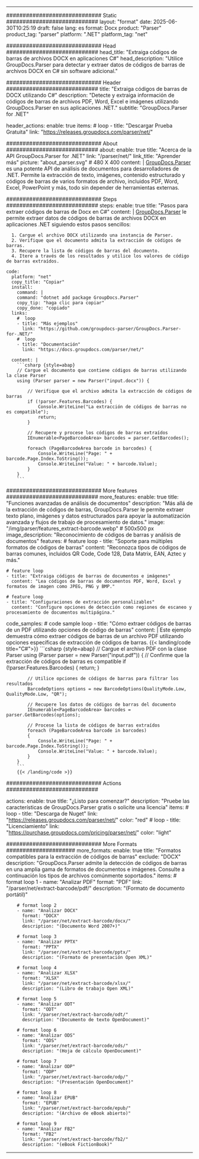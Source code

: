 


---
############################# Static ############################
layout: "format"
date:  2025-06-30T10:25:19
draft: false
lang: es
format: Docx
product: "Parser"
product_tag: "parser"
platform: ".NET"
platform_tag: "net"

############################# Head ############################
head_title: "Extraiga códigos de barras de archivos DOCX en aplicaciones C#"
head_description: "Utilice GroupDocs.Parser para detectar y extraer datos de códigos de barras de archivos DOCX en C# sin software adicional."

############################# Header ############################
title: "Extraiga códigos de barras de DOCX utilizando C#" 
description: "Detecte y extraiga información de códigos de barras de archivos PDF, Word, Excel e imágenes utilizando GroupDocs.Parser en sus aplicaciones .NET."
subtitle: "GroupDocs.Parser for .NET" 

header_actions:
  enable: true
  items:
    #  loop
    - title: "Descargar Prueba Gratuita"
      link: "https://releases.groupdocs.com/parser/net/"
      
############################# About ############################
about:
    enable: true
    title: "Acerca de la API GroupDocs.Parser for .NET"
    link: "/parser/net/"
    link_title: "Aprender más"
    picture: "about_parser.svg" # 480 X 400
    content: |
       [GroupDocs.Parser](/parser/net/) es una potente API de análisis de documentos para desarrolladores de .NET. Permite la extracción de texto, imágenes, contenido estructurado y códigos de barras de varios formatos de archivo, incluidos PDF, Word, Excel, PowerPoint y más, todo sin depender de herramientas externas.

############################# Steps ############################
steps:
    enable: true
    title: "Pasos para extraer códigos de barras de Docx en C#"
    content: |
      [GroupDocs.Parser](/parser/net/) le permite extraer datos de códigos de barras de archivos DOCX en aplicaciones .NET siguiendo estos pasos sencillos:
      
      1. Cargue el archivo DOCX utilizando una instancia de Parser.
      2. Verifique que el documento admita la extracción de códigos de barras.
      3. Recupere la lista de códigos de barras del documento.
      4. Itere a través de los resultados y utilice los valores de código de barras extraídos.
   
    code:
      platform: "net"
      copy_title: "Copiar"
      install:
        command: |
        command: "dotnet add package GroupDocs.Parser"
        copy_tip: "haga clic para copiar"
        copy_done: "copiado"
      links:
        #  loop
        - title: "Más ejemplos"
          link: "https://github.com/groupdocs-parser/GroupDocs.Parser-for-.NET/"
        #  loop
        - title: "Documentación"
          link: "https://docs.groupdocs.com/parser/net/"
          
      content: |
        ```csharp {style=abap}
        // Cargue el documento que contiene códigos de barras utilizando la clase Parser
        using (Parser parser = new Parser("input.docx")) {

            // Verifique que el archivo admita la extracción de códigos de barras
            if (!parser.Features.Barcodes) {
                Console.WriteLine("La extracción de códigos de barras no es compatible");
                return;
            }

            // Recupere y procese los códigos de barras extraídos
            IEnumerable<PageBarcodeArea> barcodes = parser.GetBarcodes();

            foreach (PageBarcodeArea barcode in barcodes) {
                Console.WriteLine("Page: " + barcode.Page.Index.ToString());
                Console.WriteLine("Value: " + barcode.Value);
            }
        }
        ```  

############################# More features ############################
more_features:
  enable: true
  title: "Funciones avanzadas de análisis de documentos"
  description: "Más allá de la extracción de códigos de barras, GroupDocs.Parser le permite extraer texto plano, imágenes y datos estructurados para apoyar la automatización avanzada y flujos de trabajo de procesamiento de datos."
  image: "/img/parser/features_extract-barcode.webp" # 500x500 px
  image_description: "Reconocimiento de códigos de barras y análisis de documentos"
  features:
    # feature loop
    - title: "Soporte para múltiples formatos de códigos de barras"
      content: "Reconozca tipos de códigos de barras comunes, incluidos QR Code, Code 128, Data Matrix, EAN, Aztec y más."

    # feature loop
    - title: "Extraiga códigos de barras de documentos e imágenes"
      content: "Lea códigos de barras de documentos PDF, Word, Excel y formatos de imagen como JPEG, PNG y BMP."

    # feature loop
    - title: "Configuraciones de extracción personalizables"
      content: "Configure opciones de detección como regiones de escaneo y procesamiento de documentos multipágina."
      
  code_samples:
    # code sample loop
    - title: "Cómo extraer códigos de barras de un PDF utilizando opciones de código de barras"
      content: |
        Este ejemplo demuestra cómo extraer códigos de barras de un archivo PDF utilizando opciones específicas de extracción de códigos de barras.
        {{< landing/code title="C#">}}
        ```csharp {style=abap}
        //  Cargue el archivo PDF con la clase Parser
        using (Parser parser = new Parser("input.pdf"))
        {
            // Confirme que la extracción de códigos de barras es compatible
            if (!parser.Features.Barcodes)
            {
                return;
            }

            // Utilice opciones de códigos de barras para filtrar los resultados
            BarcodeOptions options = new BarcodeOptions(QualityMode.Low, QualityMode.Low, "QR");

            // Recupere los datos de códigos de barras del documento
            IEnumerable<PageBarcodeArea> barcodes = parser.GetBarcodes(options);

            // Procese la lista de códigos de barras extraídos
            foreach (PageBarcodeArea barcode in barcodes)
            {
                Console.WriteLine("Page: " + barcode.Page.Index.ToString());
                Console.WriteLine("Value: " + barcode.Value);
            }
        }
        ```
        {{< /landing/code >}}


############################# Actions ############################

actions:
  enable: true
  title: "¿Listo para comenzar?"
  description: "Pruebe las características de GroupDocs.Parser gratis o solicite una licencia"
  items:
    #  loop
    - title: "Descarga de Nuget"
      link: "https://releases.groupdocs.com/parser/net/"
      color: "red"
        #  loop
    - title: "Licenciamiento"
      link: "https://purchase.groupdocs.com/pricing/parser/net/"
      color: "light"


############################# More Formats #####################
more_formats:
    enable: true
    title: "Formatos compatibles para la extracción de códigos de barras"
    exclude: "DOCX"
    description: "GroupDocs.Parser admite la detección de códigos de barras en una amplia gama de formatos de documentos e imágenes. Consulte a continuación los tipos de archivos comúnmente soportados."
    items: 
        # format loop 1
        - name: "Analizar PDF"
          format: "PDF"
          link: "/parser/net/extract-barcode/pdf/"
          description: "(Formato de documento portátil)"
          
        # format loop 2
        - name: "Analizar DOCX"
          format: "DOCX"
          link: "/parser/net/extract-barcode/docx/"
          description: "(Documento Word 2007+)"
          
        # format loop 3
        - name: "Analizar PPTX"
          format: "PPTX"
          link: "/parser/net/extract-barcode/pptx/"
          description: "(Formato de presentación Open XML)"
          
        # format loop 4
        - name: "Analizar XLSX"
          format: "XLSX"
          link: "/parser/net/extract-barcode/xlsx/"
          description: "(Libro de trabajo Open XML)"
          
        # format loop 5
        - name: "Analizar ODT"
          format: "ODT"
          link: "/parser/net/extract-barcode/odt/"
          description: "(Documento de texto OpenDocument)"
          
        # format loop 6
        - name: "Analizar ODS"
          format: "ODS"
          link: "/parser/net/extract-barcode/ods/"
          description: "(Hoja de cálculo OpenDocument)"
          
        # format loop 7
        - name: "Analizar ODP"
          format: "ODP"
          link: "/parser/net/extract-barcode/odp/"
          description: "(Presentación OpenDocument)"
          
        # format loop 8
        - name: "Analizar EPUB"
          format: "EPUB"
          link: "/parser/net/extract-barcode/epub/"
          description: "(Archivo de eBook abierto)"
          
        # format loop 9
        - name: "Analizar FB2"
          format: "FB2"
          link: "/parser/net/extract-barcode/fb2/"
          description: "(eBook FictionBook)"
         
          

---